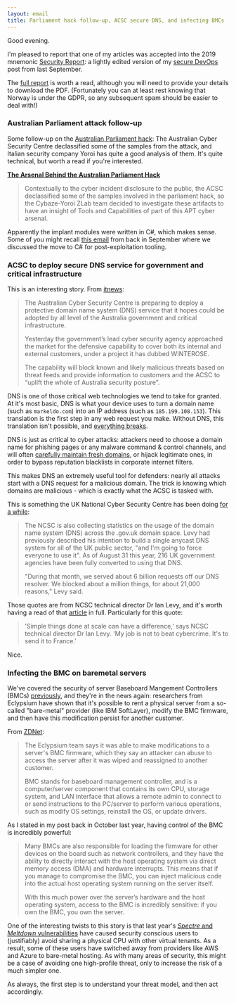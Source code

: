 ```yaml
---
layout: email
title: Parliament hack follow-up, ACSC secure DNS, and infecting BMCs
---
```


Good evening.

I'm pleased to report that one of my articles was accepted into the 2019 mnemonic [Security Report](https://www.mnemonic.no/security-report/): a lightly edited version of my [secure DevOps](https://markeldo.com/Security-gatekeeping-in-a-DevOps-world/) post from last September.

The [full report](https://www.mnemonic.no/security-report/) is worth a read, although you will need to provide your details to download the PDF. (Fortunately you can at least rest knowing that Norway is under the GDPR, so any subsequent spam should be easier to deal with!)

### Australian Parliament attack follow-up

Some follow-up on the [Australian Parliament hack](https://www.abc.net.au/news/2019-02-18/prime-minister-scott-morrison-cyber-attack-hackers/10821170): The Australian Cyber Security Centre declassified some of the samples from the attack, and Italian security company Yoroi has quite a good analysis of them. It's quite technical, but worth a read if you're interested.

[**The Arsenal Behind the Australian Parliament Hack**](https://blog.yoroi.company/research/the-arsenal-behind-the-australian-parliament-hack/)

>Contextually to the cyber incident disclosure to the public, the ACSC declassified some of the samples involved in the parliament hack, so the Cybaze-Yoroi ZLab team decided to investigate these artifacts to have an insight of Tools and Capabilities of part of this APT cyber arsenal.

Apparently the implant modules were written in C#, which makes sense. Some of you might recall [this email](https://markeldo.com/Email-update-WireGuard-complexity-security-education-and-C-sharp-for-post-exploitation/) from back in September where we discussed the move to C# for post-exploitation tooling.

### ACSC to deploy secure DNS service for government and critical infrastructure

This is an interesting story. From [itnews](https://www.itnews.com.au/news/acsc-to-deploy-protective-dns-service-for-govt-critical-infrastructure-520138):

>The Australian Cyber Security Centre is preparing to deploy a protective domain name system (DNS) service that it hopes could be adopted by all level of the Australia government and critical infrastructure.
>
>Yesterday the government’s lead cyber security agency approached the market for the defensive capability to cover both its internal and external customers, under a project it has dubbed WINTEROSE.
>
>The capability will block known and likely malicious threats based on threat feeds and provide information to customers and the ACSC to “uplift the whole of Australia security posture”.

DNS is one of those critical web technologies we tend to take for granted. At it's most basic, DNS is what your device uses to turn a domain name (such as `markeldo.com`) into an IP address (such as `185.199.108.153`). This translation is the first step in any web request you make. Without DNS, this translation isn't possible, and [everything breaks](https://en.wikipedia.org/wiki/2016_Dyn_cyberattack).

DNS is just as critical to cyber attacks: attackers need to choose a domain name for phishing pages or any malware command & control channels, and will often [carefully maintain fresh domains](https://posts.specterops.io/being-a-good-domain-shepherd-57754edd955f), or hijack legitimate ones, in order to bypass reputation blacklists in corporate internet filters.

This makes DNS an extremely useful tool for defenders: nearly all attacks start with a DNS request for a malicious domain. The trick is knowing which domains are malicious - which is exactly what the ACSC is tasked with.

This is something the UK National Cyber Security Centre has been doing [for a while](https://www.zdnet.com/article/uks-ncsc-to-monitor-internet-routing-to-stop-ddos-and-hijacks/):

>The NCSC is also collecting statistics on the usage of the domain name system (DNS) across the .gov.uk domain space. Levy had previously described his intention to build a single anycast DNS system for all of the UK public sector, "and I'm going to force everyone to use it". As of August 31 this year, 216 UK government agencies have been fully converted to using that DNS.
>
>"During that month, we served about 6 billion requests off our DNS resolver. We blocked about a million things, for about 21,000 reasons," Levy said.

Those quotes are from NCSC technical director Dr Ian Levy, and it's worth having a read of that [article](https://www.zdnet.com/article/uks-ncsc-to-monitor-internet-routing-to-stop-ddos-and-hijacks/) in full. Particularly for this quote:

>'Simple things done at scale can have a difference,' says NCSC technical director Dr Ian Levy. 'My job is not to beat cybercrime. It's to send it to France.'

Nice.

### Infecting the BMC on baremetal servers

We've covered the security of server Baseboard Mangement Controllers (BMCs) [previously](https://markeldo.com/Supermicro-hardware-trojans-and-BMC-security/), and they're in the news again: researchers from Eclypsium have shown that it's possible to rent a physical server from a so-called "bare-metal" provider (like IBM SoftLayer), modify the BMC firmware, and then have this modification persist for another customer.

From [ZDNet](https://www.zdnet.com/article/hackers-can-hijack-bare-metal-cloud-servers-by-corrupting-their-bmc-firmware/):

>The Eclypsium team says it was able to make modifications to a server's BMC firmware, which they say an attacker can abuse to access the server after it was wiped and reassigned to another customer.
>
>BMC stands for baseboard management controller, and is a computer/server component that contains its own CPU, storage system, and LAN interface that allows a remote admin to connect to or send instructions to the PC/server to perform various operations, such as modify OS settings, reinstall the OS, or update drivers.

As I stated in my post back in October last year, having control of the BMC is incredibly powerful:

>Many BMCs are also responsible for loading the firmware for other devices on the board such as network controllers, and they have the ability to directly interact with the host operating system via direct memory access (DMA) and hardware interrupts. This means that if you manage to compromise the BMC, you can inject malicious code into the actual host operating system running on the server itself.
>
>With this much power over the server’s hardware and the host operating system, access to the BMC is incredibly sensitive: if you own the BMC, you own the server.

One of the interesting twists to this story is that last year's [_Spectre_ and _Meltdown_ vulnerabilities](https://markeldo.com/Email-update-Meltdown-and-Spectre/) have caused security conscious users to (justifiably) avoid sharing a physical CPU with other virtual tenants. As a result, some of these users have switched away from providers like AWS and Azure to bare-metal hosting. As with many areas of security, this might be a case of avoiding one high-profile threat, only to increase the risk of a much simpler one.

As always, the first step is to understand your threat model, and then act accordingly.